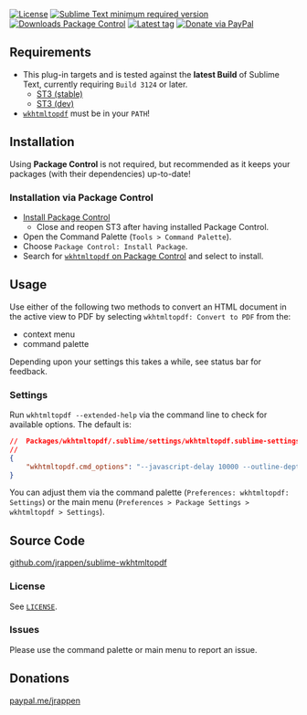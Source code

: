 <div id="readme"></div>

[![License](https://img.shields.io/github/license/jrappen/sublime-wkhtmltopdf.svg?style=flat-square)](https://github.com/jrappen/sublime-wkhtmltopdf/blob/master/LICENSE)
[![Sublime Text minimum required version](https://img.shields.io/badge/Sublime%20Text-Build%203124+-orange.svg?style=flat-square)](https://www.sublimetext.com)
[![Downloads Package Control](https://img.shields.io/packagecontrol/dt/wkhtmltopdf.svg?style=flat-square)](https://packagecontrol.io/packages/wkhtmltopdf)
[![Latest tag](https://img.shields.io/github/tag/jrappen/sublime-wkhtmltopdf.svg?style=flat-square)](https://github.com/jrappen/sublime-wkhtmltopdf/tags)
[![Donate via PayPal](https://img.shields.io/badge/paypal.me-jrappen-009cde.svg?style=flat-square)](https://www.paypal.me/jrappen)

## Requirements

* This plug-in targets and is tested against the **latest Build** of Sublime Text, currently requiring `Build 3124` or later.
  * [ST3 (stable)](https://www.sublimetext.com/3)
  * [ST3 (dev)](https://www.sublimetext.com/3dev)
* [`wkhtmltopdf`](http://wkhtmltopdf.org/downloads.html) must be in your `PATH`!

## Installation

Using **Package Control** is not required, but recommended as it keeps your packages (with their dependencies) up-to-date!

### Installation via Package Control

* [Install Package Control](https://packagecontrol.io/installation#st3)
  * Close and reopen ST3 after having installed Package Control.
* Open the Command Palette (`Tools > Command Palette`).
* Choose `Package Control: Install Package`.
* Search for [`wkhtmltopdf` on Package Control](https://packagecontrol.io/packages/wkhtmltopdf) and select to install.

## Usage

Use either of the following two methods to convert an HTML document in the active view to PDF by selecting `wkhtmltopdf: Convert to PDF` from the:

* context menu
* command palette

Depending upon your settings this takes a while, see status bar for feedback.

### Settings

Run `wkhtmltopdf --extended-help` via the command line to check for available options. The default is:

```json
//  Packages/wkhtmltopdf/.sublime/settings/wkhtmltopdf.sublime-settings
//
{
    "wkhtmltopdf.cmd_options": "--javascript-delay 10000 --outline-depth 8 --encoding utf-8"
}
```

You can adjust them via the command palette (`Preferences: wkhtmltopdf: Settings`) or the main menu (`Preferences > Package Settings > wkhtmltopdf > Settings`).

## Source Code

[github.com/jrappen/sublime-wkhtmltopdf](https://www.github.com/jrappen/sublime-wkhtmltopdf)

### License

See [`LICENSE`](https://github.com/jrappen/sublime-wkhtmltopdf/blob/master/LICENSE).

### Issues

Please use the command palette or main menu to report an issue.

## Donations

[paypal.me/jrappen](https://www.paypal.me/jrappen)
